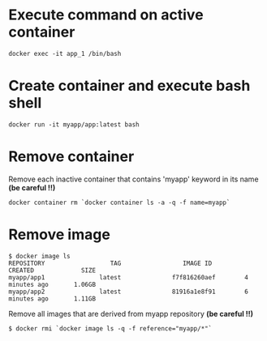 # Execute command on active container

```
docker exec -it app_1 /bin/bash
```

# Create container and execute bash shell 

```
docker run -it myapp/app:latest bash
```

# Remove container

Remove each inactive container that contains 'myapp' keyword in its name **(be careful !!)**
```
docker container rm `docker container ls -a -q -f name=myapp`
```

# Remove image 

```
$ docker image ls 
REPOSITORY                  TAG                 IMAGE ID            CREATED             SIZE
myapp/app1               latest              f7f816260aef        4 minutes ago       1.06GB
myapp/app2               latest              81916a1e8f91        6 minutes ago       1.11GB
```

Remove all images that are derived from myapp repository **(be careful !!)**
```
$ docker rmi `docker image ls -q -f reference="myapp/*"`
```
